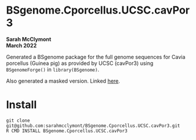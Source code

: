# BSgenome.Cporcellus.UCSC.cavPor3
**Sarah McClymont**  
**March 2022** 

Generated a BSgenome package for the full genome sequences for Cavia porcellus (Guinea pig) as provided by UCSC (cavPor3) using `BSgenomeForge()` in `library(BSgenome)`. 

Also generated a masked version. Linked [here](). 

# Install 
``` Shell
git clone git@github.com:sarahmcclymont/BSgenome.Cporcellus.UCSC.cavPor3.git  
R CMD INSTALL BSgenome.Cporcellus.UCSC.cavPor3
```
